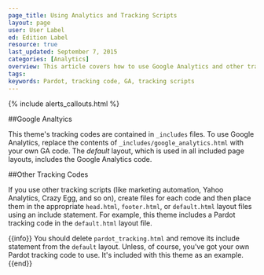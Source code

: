 ```yaml
---
page_title: Using Analytics and Tracking Scripts
layout: page
user: User Label
ed: Edition Label
resource: true
last_updated: September 7, 2015
categories: [Analytics]
overview: This article covers how to use Google Analytics and other tracking scripts with this theme.
tags:
keywords: Pardot, tracking code, GA, tracking scripts
---
```

{% include alerts_callouts.html %}

##Google Analtyics

This theme's tracking codes are contained in ```_includes``` files. To use Google Analytics, replace the contents of ```_includes/google_analytics.html``` with your own GA code. The _default_ layout, which is used in all included page layouts, includes the Google Analytics code.

##Other Tracking Codes

If you use other tracking scripts (like marketing automation, Yahoo Analytics, Crazy Egg, and so on), create files for each code and then place them in the appropriate ```head.html```, ```footer.html```, or ```default.html``` layout files using an include statement. For example, this theme includes a Pardot tracking code in the ```default.html``` layout file.

{{info}} You should delete ```pardot_tracking.html``` and remove its include statement from the ```default``` layout. Unless, of course, you've got your own Pardot tracking code to use. It's included with this theme as an example.{{end}}
